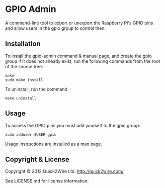 GPIO Admin
==========

A command-line tool to export or unexport the Raspberry Pi's GPIO pins
and allow users in the gpio group to control then.


Installation
------------

To install the gpio-admin command & manual page, and create the gpio
group if it does not already exist, run the following commands from the
root of the source tree:

    make
    sudo make install


To uninstall, run the command:

    make uninstall

Usage
-----

To access the GPIO pins you must add yourself to the gpio group:

    sudo adduser $USER gpio

Usage instructions are installed as a man page.


Copyright & License
-------------------
       
Copyright © 2012 Quick2Wire Ltd. <http://quick2wire.com/>

See LICENSE.md for license information.

